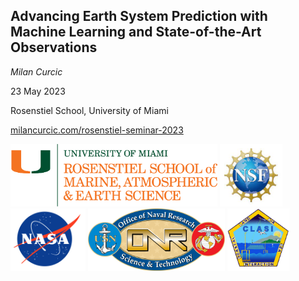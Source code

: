 <section style="display: flex; flex-direction: column;">

<div style="flex: 8;">

## Advancing Earth System Prediction with Machine Learning and State-of-the-Art Observations

_Milan Curcic_

23 May 2023

Rosenstiel School, University of Miami

[milancurcic.com/rosenstiel-seminar-2023](https://milancurcic.com/rosenstiel-seminar-2023)
</div>

<div style="flex: 2;">
  <img height=100 src="assets/logos/rosenstiel.png"></img>
  <img height=100 src="assets/logos/nsf.jpg"></img>
  <img height=100 src="assets/logos/nasa.png"></img>
  <img height=100 src="assets/logos/onr.png"></img>
  <img height=100 src="assets/logos/clasi.png"></img>
</div>

</section>